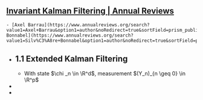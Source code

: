 ## [Invariant Kalman Filtering | Annual Reviews](https://www.annualreviews.org/content/journals/10.1146/annurev-control-060117-105010)
	- [Axel Barrau](https://www.annualreviews.org/search?value1=Axel+Barrau&option1=author&noRedirect=true&sortField=prism_publicationDate&sortDescending=true)1 and [Silvère Bonnabel](https://www.annualreviews.org/search?value1=Silv%C3%A8re+Bonnabel&option1=author&noRedirect=true&sortField=prism_publicationDate&sortDescending=true)2
- ## 1.1 Extended Kalman Filtering
	- With state $\chi _n \in \R^d$, measurement $(Y_n)_{n \geq 0} \in \R^p$
-
-
